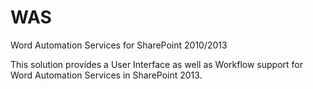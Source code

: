 WAS
===

Word Automation Services for SharePoint 2010/2013

This solution provides a User Interface as well as Workflow support 
for Word Automation Services in SharePoint 2013.
